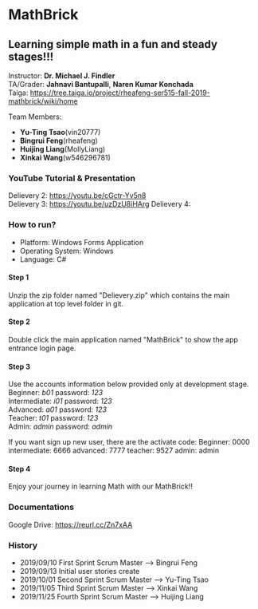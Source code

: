 # MathBrick
## Learning simple math in a fun and steady stages!!!

Instructor: **Dr. Michael J. Findler** <br>
TA/Grader: **Jahnavi Bantupalli**, **Naren Kumar Konchada** <br>
Taiga: https://tree.taiga.io/project/rheafeng-ser515-fall-2019-mathbrick/wiki/home

Team Members: 
* **Yu-Ting Tsao**(vin20777)
* **Bingrui Feng**(rheafeng)
* **Huijing Liang**(MollyLiang)
* **Xinkai Wang**(w546296781)

### YouTube Tutorial & Presentation
Delievery 2: https://youtu.be/cGctr-Yv5n8 <br>
Delievery 3: https://youtu.be/uzDzU8iHArg
Delievery 4: 

### How to run?
* Platform: Windows Forms Application
* Operating System: Windows
* Language: C#
#### Step 1
Unzip the zip folder named "Delievery.zip" which contains the main application at top level folder in git.
#### Step 2
Double click the main application named "MathBrick" to show the app entrance login page.
#### Step 3
Use the accounts information below provided only at development stage.<br>
Beginner: *b01* password: *123*<br>
Intermediate: *i01* password: *123*<br>
Advanced: *a01* password: *123*<br>
Teacher: *t01* password: *123*<br>
Admin: *admin* password: *admin*

If you want sign up new user, there are the activate code:
Beginner: 0000
intermediate: 6666
advanced: 7777
teacher: 9527
admin: admin

#### Step 4
Enjoy your journey in learning Math with our MathBrick!!

### Documentations
Google Drive: https://reurl.cc/Zn7xAA

### History
* 2019/09/10 First Sprint Scrum Master --> Bingrui Feng
* 2019/09/13 Initial user stories create
* 2019/10/01 Second Sprint Scrum Master --> Yu-Ting Tsao
* 2019/11/05 Third Sprint Scrum Master --> Xinkai Wang
* 2019/11/25 Fourth Sprint Scrum Master --> Huijing Liang

